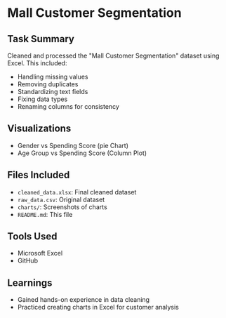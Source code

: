 # Mall Customer Segmentation

## Task Summary
Cleaned and processed the "Mall Customer Segmentation" dataset using Excel. This included:
- Handling missing values
- Removing duplicates
- Standardizing text fields
- Fixing data types
- Renaming columns for consistency

## Visualizations
- Gender vs Spending Score (pie Chart)
- Age Group vs Spending Score (Column Plot)

## Files Included
- `cleaned_data.xlsx`: Final cleaned dataset
- `raw_data.csv`: Original dataset
- `charts/`: Screenshots of charts
- `README.md`: This file

## Tools Used
- Microsoft Excel
- GitHub

## Learnings
- Gained hands-on experience in data cleaning
- Practiced creating charts in Excel for customer analysis
